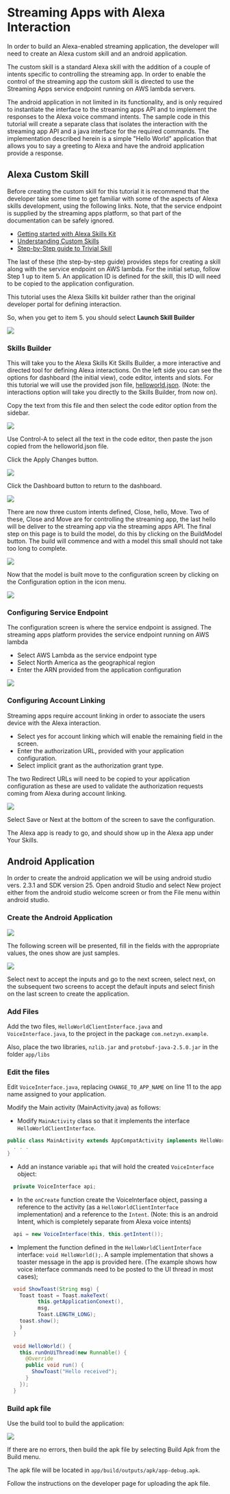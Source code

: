 # Streaming Apps with Alexa Interaction

In order to build an Alexa-enabled streaming application, the developer will
need to create an Alexa custom skill and an android application. 

The custom skill is a standard Alexa skill with the addition of a couple of intents specific to controlling the streaming app. In order to enable the control of the streaming app the custom skill is directed to use the Streaming Apps service endpoint running on AWS lambda servers.

The android application in not limited in its functionality, and is only required to instantiate the interface to the streaming apps API and to implement the responses to the Alexa voice command intents. The sample code in this tutorial will create a separate class that isolates the interaction with the streaming app API and a java interface for the required commands. 
The implementation described herein is a simple "Hello World" application that allows you to say a greeting to Alexa and have the android application provide a response. 

## Alexa Custom Skill
Before creating the custom skill for this tutorial it is recommend that the developer take some time to get familiar with some of the aspects of Alexa skills development, using the following links. Note, that the service endpoint is supplied by the streaming apps platform, so that part of the documentation can be safely ignored.

* [Getting started with Alexa Skills Kit](https://developer.amazon.com/public/solutions/alexa/alexa-skills-kit/getting-started-guide)
* [Understanding Custom Skills](https://developer.amazon.com/public/solutions/alexa/alexa-skills-kit/overviews/understanding-custom-skills)
* [Step-by-Step guide to Trivial Skill](https://github.com/alexa/skill-sample-nodejs-trivia)

The last of these (the step-by-step guide) provides steps for creating a skill along with the service endpoint on AWS lambda. For the initial setup, follow Step 1 up to item 5. An application ID is defined for the skill, this ID will need to be copied to the application configuration. 

This tutorial uses the Alexa Skills kit builder rather than the original developer portal for defining interaction. 

So, when you get to item 5. you should select **Launch Skill Builder**

![](./images/LaunchBuilder.png)

### Skills Builder
This will take you to the Alexa Skills Kit Skills Builder, a more interactive and directed tool for defining Alexa interactions. On the left side you can see the options for dashboard (the initial view), code editor, intents and slots. For this tutorial we will use the provided json file, [helloworld.json](./helloworld.json). (Note: the interactions option will take you directly to the Skills Builder, from now on).

Copy the text from this file and then select the code editor option from the sidebar. 

![](./images/CodeEditor.png)

Use Control-A to select all the text in the code editor, then paste the json copied from the helloworld.json file. 

Click the Apply Changes button.

![](./images/ApplyChanges.png)
 
Click the Dashboard button to return to the dashboard.

![](./images/SelectDashboard.png) 

There are now three custom intents defined, Close, hello, Move. Two of these, Close and Move are for controlling the streaming app, the last hello will be deliver to the streaming app via the streaming apps API. The final step on this page is to build the model, do this by clicking on the BuildModel button. The build will commence and with a model this small should not take too long to complete. 

![](./images/BuildModel.png)

Now that the model is built move to the configuration screen by clicking on the Configuration option in the icon menu.

![](./images/Configuration.png)

### Configuring Service Endpoint

The configuration screen is where the service endpoint is assigned. The streaming apps platform provides the service endpoint running on AWS lambda
* Select AWS Lambda as the service endpoint type
* Select North America as the geographical region
* Enter the ARN provided from the application configuration

 ![](./images/ARN.png)

### Configuring Account Linking

Streaming apps require account linking in order to associate the users device with the Alexa interaction. 
* Select yes for account linking which will enable the remaining field in the screen. 
* Enter the authorization URL, provided with your application configuration. 
* Select implicit grant as the authorization grant type. 

The two Redirect URLs will need to be copied to your application configuration as these are used to validate the authorization requests coming from Alexa during account linking.

![](./images/AccountLinking.png)

Select Save or Next at the bottom of the screen to save the configuration. 

The Alexa app is ready to go, and should show up in the Alexa app under Your Skills.

## Android Application

In order to create the android application we will be using android studio vers. 2.3.1 and SDK version 25. Open android Studio and select New project either from the android studio welcome screen or from the File menu within android studio.

### Create the Android Application

![](./images/New.png)

The following screen will be presented, fill in the fields with the appropriate values, the ones show are just samples.

![](./images/create.png)

Select next to accept the inputs and go to the next screen, select next, on the subsequent two screens to accept the default inputs and select finish on the last screen to create the application.

### Add Files

Add the two files, `HelloWorldClientInterface.java` and `VoiceInterface.java`, to the project in the package `com.netzyn.example`. 

Also, place the two libraries, `nzlib.jar` and `protobuf-java-2.5.0.jar` in the folder `app/libs`

### Edit the files

Edit `VoiceInterface.java`, replacing `CHANGE_TO_APP_NAME` on line 11 to the app name assigned to your application.


Modify the Main activity (MainActivity.java) as follows:

* Modify `MainActivity` class so that it implements the interface `HelloWorldClientInterface`.

```java
public class MainActivity extends AppCompatActivity implements HelloWorldClientInterface {
  . . .
}
```

* Add an instance variable `api` that will hold the created `VoiceInterface` object:

```java
  private VoiceInterface api;
```

* In the `onCreate` function create the VoiceInterface object, passing a reference to the activity (as a `HelloWorldClientInterface` implementation) and a reference to the `Intent`. (Note: this is an android Intent, which is completely separate from Alexa voice intents)

```java
  api = new VoiceInterface(this, this.getIntent());
```

* Implement the function defined in the `HelloWorldClientInterface` interface: `void HelloWorld();`. A sample implementation that shows a toaster message in the app is provided here. (The example shows how voice interface commands need to be posted to the UI thread in most cases);

```java
  void ShowToast(String msg) {
    Toast toast = Toast.makeText(
          this.getApplicationConext(),
          msg,
          Toast.LENGTH_LONG);
    toast.show();
    )
  }

  void HelloWorld() {
    this.runOnUiThread(new Runnable() {
      @Override
      public void run() {
        ShowToast("Hello received");
      }
    });
  }
```

### Build apk file

Use the build tool to build the application:

![](./images/BuildApp.png)

If there are no errors, then build the apk file by selecting Build Apk from the Build menu.

The apk file will be located in `app/build/outputs/apk/app-debug.apk`.

Follow the instructions on the developer page for uploading the apk file.





 

